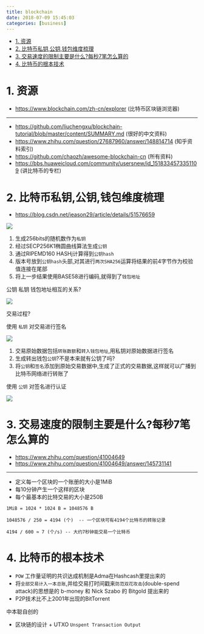 ```yaml
---
title: blockchain
date: 2018-07-09 15:45:03
categories: [business]
---
```



<!-- TOC -->

- [1. 资源](#1-资源)
- [2. 比特币私钥,公钥,钱包维度梳理](#2-比特币私钥公钥钱包维度梳理)
- [3. 交易速度的限制主要是什么?每秒7笔怎么算的](#3-交易速度的限制主要是什么每秒7笔怎么算的)
- [4. 比特币的根本技术](#4-比特币的根本技术)

<!-- /TOC -->

<a id="markdown-1-资源" name="1-资源"></a>
# 1. 资源
* https://www.blockchain.com/zh-cn/explorer (比特币区块链浏览器)

---

* https://github.com/liuchengxu/blockchain-tutorial/blob/master/content/SUMMARY.md (很好的中文资料)
* https://www.zhihu.com/question/27687960/answer/148814714 (知乎资料索引)
* https://github.com/chaozh/awesome-blockchain-cn (所有资料)
* https://bbs.huaweicloud.com/community/usersnew/id_1518334573351109 (讲比特币的专栏)


<a id="markdown-2-比特币私钥公钥钱包维度梳理" name="2-比特币私钥公钥钱包维度梳理"></a>
# 2. 比特币私钥,公钥,钱包维度梳理

* https://blog.csdn.net/jeason29/article/details/51576659 

![](http://ouxarji35.bkt.clouddn.com/1-14112FU345.png)


1. 生成256bits的随机数作为`私钥`
2. 经过SECP256K1椭圆曲线算法生成`公钥`
3. 通过RIPEMD160 HASHj计算得到`公钥hash`
4. 版本号放到`公钥hash`头部,对其进行`两次SHA256`运算将结果的前4字节作为校验值连接在尾部
5. 将上一步结果使用BASE58进行编码,就得到了`钱包地址`


公钥 私钥 钱包地址相互的关系?

![](http://ouxarji35.bkt.clouddn.com/1-14112FU348.png)


交易过程?

使用 `私钥` 对交易进行签名

![](http://ouxarji35.bkt.clouddn.com/1-14112FU350.png)

1. 交易原始数据包括`转账数额`和`转入钱包地址`,用私钥对原始数据进行签名
2. 生成转出钱包`公钥`?不是本来就有公钥了吗?
3. 将`公钥`和`签名`添加到原始交易数据中,生成了正式的交易数据,这样就可以广播到比特币网络进行转账了


使用 `公钥`  对签名进行认证

![](http://ouxarji35.bkt.clouddn.com/1-14112FU342.png)



<a id="markdown-3-交易速度的限制主要是什么每秒7笔怎么算的" name="3-交易速度的限制主要是什么每秒7笔怎么算的"></a>
# 3. 交易速度的限制主要是什么?每秒7笔怎么算的

* https://www.zhihu.com/question/41004649
* https://www.zhihu.com/question/41004649/answer/145731141

---
* 定义每一个区块的一个账册的大小是1MiB
* 每10分钟产生一个这样的区块
* 每个最基本的比特交易的大小是250B

```
1MiB = 1024 * 1024 B = 1048576 B

1048576 / 250 = 4194 (个)  -- 一个区块可有4194个比特币的转账记录

4194 / 600 ≈ 7 (个/s) -- 大约7秒钟能交易一个比特币
```

<a id="markdown-4-比特币的根本技术" name="4-比特币的根本技术"></a>
# 4. 比特币的根本技术


* `POW` 工作量证明的共识达成机制是Adma在Hashcash里提出来的
* 将`全部交易计入一本总账`,并给交易打时间戳来`防范双花攻击`(double-spend attack)的思想是的 b-money 和 Nick Szabo 的 Bitgold 提出来的
* P2P技术比不上2001年出现的BitTorrent

中本聪自创的
* 区块链的设计 + UTXO `Unspent Transaction Output`

